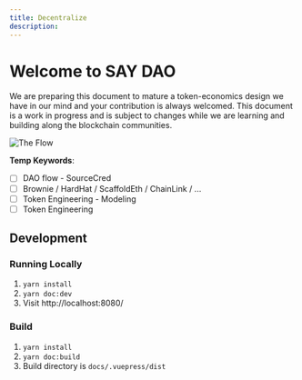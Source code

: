 ```yaml
---
title: Decentralize
description:
---
```


# Welcome to SAY DAO

We are preparing this document to mature a token-economics design we have in our mind and your contribution is always welcomed. This document is a work in progress and is subject to changes while we are learning and building along the blockchain communities.

![The Flow](https://github.com/SAY-DAO/road-map-docs/blob/main/docs/.vuepress/public/sayFlow.png?raw=true)

**Temp Keywords**:

- [ ] DAO flow - SourceCred
- [ ] Brownie / HardHat / ScaffoldEth / ChainLink / ...
- [ ] Token Engineering - Modeling
- [ ] Token Engineering

## Development

### Running Locally

1. `yarn install`
2. `yarn doc:dev`
3. Visit http://localhost:8080/

### Build

1. `yarn install`
2. `yarn doc:build`
3. Build directory is `docs/.vuepress/dist`
